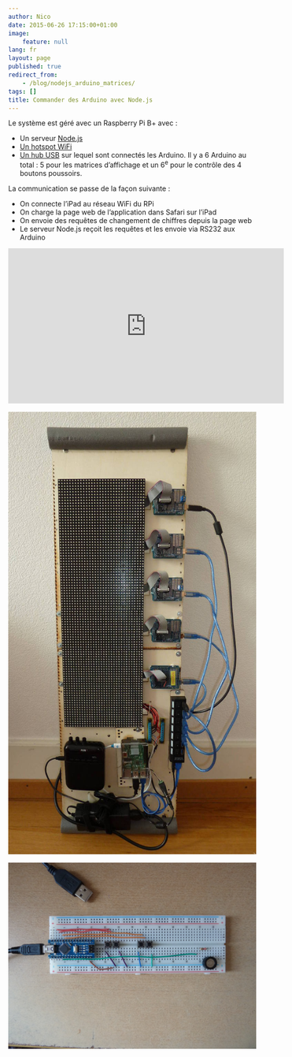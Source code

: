 ```yaml
---
author: Nico
date: 2015-06-26 17:15:00+01:00
image:
    feature: null
lang: fr
layout: page
published: true
redirect_from:
    - /blog/nodejs_arduino_matrices/
tags: []
title: Commander des Arduino avec Node.js
---
```


Le système est géré avec un Raspberry Pi B+ avec :

-   Un serveur [Node.js](https://nodejs.org)
-   [Un hotspot WiFi](https://learn.adafruit.com/setting-up-a-raspberry-pi-as-a-wifi-access-point?view=all)
-   [Un hub USB](/usb_hub_test/) sur lequel sont connectés les Arduino. Il y a 6 Arduino au total : 5 pour les matrices d’affichage et un 6<sup>e</sup> pour le contrôle des 4 boutons poussoirs.

La communication se passe de la façon suivante :

-   On connecte l’iPad au réseau WiFi du RPi
-   On charge la page web de l’application dans Safari sur l’iPad
-   On envoie des requêtes de changement de chiffres depuis la page web
-   Le serveur Node.js reçoit les requêtes et les envoie via RS232 aux Arduino

<iframe width="560" height="315" src="https://www.youtube.com/embed/b8a_t5Tyg44" frameborder="0" allowfullscreen></iframe>

[![ouilogique.com][img_1]][img_1]

[img_1]: ../../files/2015-06-26-nodejs_arduino_matrices/images/2015-05-29_platine.jpg

[![ouilogique.com][img_2]][img_2]

[img_2]: ../../files/2015-06-26-nodejs_arduino_matrices/images/2015-05-30_boutons.jpg
